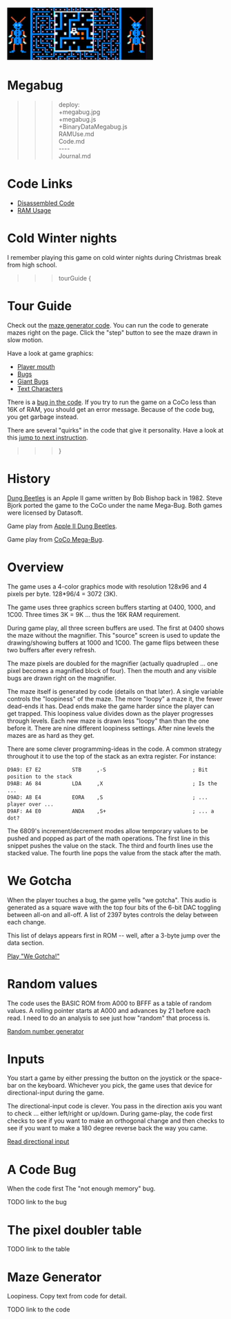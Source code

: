 ![Megabug](megabug.jpg)

# Megabug

>>> deploy:<br>
>>>   +megabug.jpg<br>
>>>   +megabug.js<br>
>>>   +BinaryDataMegabug.js<br>
>>>   RAMUse.md<br>
>>>   Code.md<br>
>>>   ----<br>
>>>   Journal.md<br>

# Code Links

* [Disassembled Code](Code.md)
* [RAM Usage](RAMUse.md)

# Cold Winter nights

I remember playing this game on cold winter nights during Christmas break from high school.

>>> tourGuide {

# Tour Guide
Check out the [maze generator code](Code.md#draw-the-maze). You can run the code to generate mazes right on the page. Click the "step" button to see the maze drawn in slow motion.

Have a look at game graphics: 
  * [Player mouth](Code.md#player-graphics)
  * [Bugs](Code.md#bug-graphics)
  * [Giant Bugs](Code.md#giant-bug-graphics)
  * [Text Characters](Code.md#character-graphics)

There is a [bug in the code](Code.md#code-bug). If you try to run the game on a CoCo less than 16K of RAM, you should
get an error message. Because of the code bug, you get garbage instead.

There are several "quirks" in the code that give it personality. Have a look at this [jump to next instruction](Code.md#quirks).
>>> }

# History

[Dung Beetles](https://en.wikipedia.org/wiki/Dung_Beetles_%28video_game%29) is an Apple II game written by Bob Bishop back in 1982.
Steve Bjork ported the game to the CoCo under the name Mega-Bug. Both games were licensed by Datasoft.

Game play from [Apple II Dung Beetles](https://www.youtube.com/watch?v=RB-y4qHI7cQ).

Game play from [CoCo Mega-Bug](https://www.youtube.com/watch?v=TQK982Kbe0s).

# Overview

The game uses a 4-color graphics mode with resolution 128x96 and 4 pixels per byte. 128*96/4 = 3072 (3K).

The game uses three graphics screen buffers starting at 0400, 1000, and 1C00. Three times
3K = 9K ... thus the 16K RAM requirement.

During game play, all three screen buffers are used. The first at 0400 shows the maze without the magnifier. This "source" screen
is used to update the drawing/showing buffers at 1000 and 1C00. The game flips between these two buffers after every refresh.

The maze pixels are doubled for the magnifier (actually quadrupled ... one pixel becomes a magnified block of four). Then the mouth
and any visible bugs are drawn right on the magnifier.

The maze itself is generated by code (details on that later). A single variable controls the "loopiness" of the maze. The more
"loopy" a maze it, the fewer dead-ends it has. Dead ends make the game harder since the player can get trapped. This
loopiness value divides down as the player progresses through levels. Each new maze is drawn less "loopy" than than the one
before it. There are nine different loopiness settings. After nine levels the mazes are as hard as they get.

There are some clever programming-ideas in the code. A common strategy throughout it to use the top of the stack as an
extra register. For instance:

```
D9A9: E7 E2          STB     ,-S                            ; Bit position to the stack
D9AB: A6 84          LDA     ,X                             ; Is the ...
D9AD: A8 E4          EORA    ,S                             ; ... player over ...
D9AF: A4 E0          ANDA    ,S+                            ; ... a dot?
```

The 6809's increment/decrement modes allow temporary values to be pushed and popped as part of the math operations. The first
line in this snippet pushes the value on the stack. The third and fourth lines use the stacked value. The fourth line pops
the value from the stack after the math.

# We Gotcha

When the player touches a bug, the game yells "we gotcha". This audio is generated as a square wave with the top four
bits of the 6-bit DAC toggling between all-on and all-off. A list of 2397 bytes controls the delay between each change.

This list of delays appears first in ROM -- well, after a 3-byte jump over the data section.

[Play "We Gotcha!"](Code.md#play-we-gotcha)

# Random values

The code uses the BASIC ROM from A000 to BFFF as a table of random values. A rolling pointer starts at A000 and
advances by 21 before each read. I need to do an analysis to see just how "random" that process is.

[Random number generator](Code.md#random-number)

# Inputs

You start a game by either pressing the button on the joystick or the space-bar on the keyboard. Whichever you pick,
the game uses that device for directional-input during the game.

The directional-input code is clever. You pass in the direction axis you want to check ... either left/right or up/down.
During game-play, the code first checks to see if you want to make an orthogonal change and then checks to see if you
want to make a 180 degree reverse back the way you came.

[Read directional input](Code.md#read-directional-input)

# A Code Bug

When the code first
The "not enough memory" bug.

TODO link to the bug

# The pixel doubler table

TODO link to the table

# Maze Generator

Loopiness. Copy text from code for detail.

TODO link to the code
